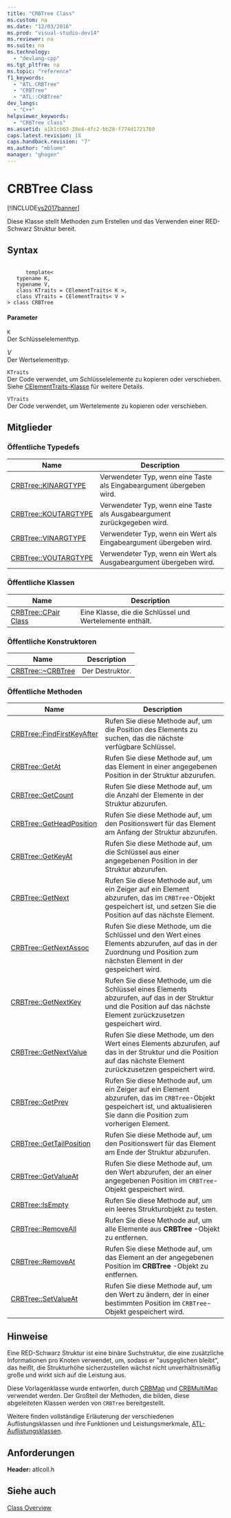 ```yaml
---
title: "CRBTree Class"
ms.custom: na
ms.date: "12/03/2016"
ms.prod: "visual-studio-dev14"
ms.reviewer: na
ms.suite: na
ms.technology: 
  - "devlang-cpp"
ms.tgt_pltfrm: na
ms.topic: "reference"
f1_keywords: 
  - "ATL.CRBTree"
  - "CRBTree"
  - "ATL::CRBTree"
dev_langs: 
  - "C++"
helpviewer_keywords: 
  - "CRBTree class"
ms.assetid: a1b1cb63-38e4-4fc2-bb28-f774d1721760
caps.latest.revision: 18
caps.handback.revision: "7"
ms.author: "mblome"
manager: "ghogen"
---
```

# CRBTree Class
[!INCLUDE[vs2017banner](../../assembler/inline/includes/vs2017banner.md)]

Diese Klasse stellt Methoden zum Erstellen und das Verwenden einer RED\-Schwarz Struktur bereit.  
  
## Syntax  
  
```  
  
      template<  
   typename K,  
   typename V,  
   class KTraits = CElementTraits< K >,  
   class VTraits = CElementTraits< V >  
> class CRBTree  
```  
  
#### Parameter  
 `K`  
 Der Schlüsselelementtyp.  
  
 *V*  
 Der Wertselementtyp.  
  
 `KTraits`  
 Der Code verwendet, um Schlüsselelemente zu kopieren oder verschieben.  Siehe [CElementTraits\-Klasse](../../atl/reference/celementtraits-class.md) für weitere Details.  
  
 `VTraits`  
 Der Code verwendet, um Wertelemente zu kopieren oder verschieben.  
  
## Mitglieder  
  
### Öffentliche Typedefs  
  
|Name|Description|  
|----------|-----------------|  
|[CRBTree::KINARGTYPE](../Topic/CRBTree::KINARGTYPE.md)|Verwendeter Typ, wenn eine Taste als Eingabeargument übergeben wird.|  
|[CRBTree::KOUTARGTYPE](../Topic/CRBTree::KOUTARGTYPE.md)|Verwendeter Typ, wenn eine Taste als Ausgabeargument zurückgegeben wird.|  
|[CRBTree::VINARGTYPE](../Topic/CRBTree::VINARGTYPE.md)|Verwendeter Typ, wenn ein Wert als Eingabeargument übergeben wird.|  
|[CRBTree::VOUTARGTYPE](../Topic/CRBTree::VOUTARGTYPE.md)|Verwendeter Typ, wenn ein Wert als Ausgabeargument übergeben wird.|  
  
### Öffentliche Klassen  
  
|Name|Description|  
|----------|-----------------|  
|[CRBTree::CPair Class](../Topic/CRBTree::CPair%20Class.md)|Eine Klasse, die die Schlüssel und Wertelemente enthält.|  
  
### Öffentliche Konstruktoren  
  
|Name|Description|  
|----------|-----------------|  
|[CRBTree::~CRBTree](../Topic/CRBTree::~CRBTree.md)|Der Destruktor.|  
  
### Öffentliche Methoden  
  
|Name|Description|  
|----------|-----------------|  
|[CRBTree::FindFirstKeyAfter](../Topic/CRBTree::FindFirstKeyAfter.md)|Rufen Sie diese Methode auf, um die Position des Elements zu suchen, das die nächste verfügbare Schlüssel.|  
|[CRBTree::GetAt](../Topic/CRBTree::GetAt.md)|Rufen Sie diese Methode auf, um das Element in einer angegebenen Position in der Struktur abzurufen.|  
|[CRBTree::GetCount](../Topic/CRBTree::GetCount.md)|Rufen Sie diese Methode auf, um die Anzahl der Elemente in der Struktur abzurufen.|  
|[CRBTree::GetHeadPosition](../Topic/CRBTree::GetHeadPosition.md)|Rufen Sie diese Methode auf, um den Positionswert für das Element am Anfang der Struktur abzurufen.|  
|[CRBTree::GetKeyAt](../Topic/CRBTree::GetKeyAt.md)|Rufen Sie diese Methode auf, um die Schlüssel aus einer angegebenen Position in der Struktur abzurufen.|  
|[CRBTree::GetNext](../Topic/CRBTree::GetNext.md)|Rufen Sie diese Methode auf, um ein Zeiger auf ein Element abzurufen, das im `CRBTree`\-Objekt gespeichert ist, und setzen Sie die Position auf das nächste Element.|  
|[CRBTree::GetNextAssoc](../Topic/CRBTree::GetNextAssoc.md)|Rufen Sie diese Methode, um die Schlüssel und den Wert eines Elements abzurufen, auf das in der Zuordnung und Position zum nächsten Element in der gespeichert wird.|  
|[CRBTree::GetNextKey](../Topic/CRBTree::GetNextKey.md)|Rufen Sie diese Methode, um die Schlüssel eines Elements abzurufen, auf das in der Struktur und die Position auf das nächste Element zurückzusetzen gespeichert wird.|  
|[CRBTree::GetNextValue](../Topic/CRBTree::GetNextValue.md)|Rufen Sie diese Methode, um den Wert eines Elements abzurufen, auf das in der Struktur und die Position auf das nächste Element zurückzusetzen gespeichert wird.|  
|[CRBTree::GetPrev](../Topic/CRBTree::GetPrev.md)|Rufen Sie diese Methode auf, um ein Zeiger auf ein Element abzurufen, das im `CRBTree`\-Objekt gespeichert ist, und aktualisieren Sie dann die Position zum vorherigen Element.|  
|[CRBTree::GetTailPosition](../Topic/CRBTree::GetTailPosition.md)|Rufen Sie diese Methode auf, um den Positionswert für das Element am Ende der Struktur abzurufen.|  
|[CRBTree::GetValueAt](../Topic/CRBTree::GetValueAt.md)|Rufen Sie diese Methode auf, um den Wert abzurufen, der an einer angegebenen Position im `CRBTree`\-Objekt gespeichert wird.|  
|[CRBTree::IsEmpty](../Topic/CRBTree::IsEmpty.md)|Rufen Sie diese Methode auf, um ein leeres Strukturobjekt zu testen.|  
|[CRBTree::RemoveAll](../Topic/CRBTree::RemoveAll.md)|Rufen Sie diese Methode auf, um alle Elemente aus **CRBTree** \-Objekt zu entfernen.|  
|[CRBTree::RemoveAt](../Topic/CRBTree::RemoveAt.md)|Rufen Sie diese Methode auf, um das Element an der angegebenen Position im **CRBTree** \-Objekt zu entfernen.|  
|[CRBTree::SetValueAt](../Topic/CRBTree::SetValueAt.md)|Rufen Sie diese Methode auf, um den Wert zu ändern, der in einer bestimmten Position im `CRBTree`\-Objekt gespeichert wird.|  
  
## Hinweise  
 Eine RED\-Schwarz Struktur ist eine binäre Suchstruktur, die eine zusätzliche Informationen pro Knoten verwendet, um, sodass er "ausgeglichen bleibt", das heißt, die Strukturhöhe sicherzustellen wächst nicht unverhältnismäßig große und wirkt sich auf die Leistung aus.  
  
 Diese Vorlagenklasse wurde entworfen, durch [CRBMap](../../atl/reference/crbmap-class.md) und [CRBMultiMap](../../atl/reference/crbmultimap-class.md) verwendet werden.  Der Großteil der Methoden, die bilden, diese abgeleiteten Klassen werden von `CRBTree` bereitgestellt.  
  
 Weitere finden vollständige Erläuterung der verschiedenen Auflistungsklassen und ihre Funktionen und Leistungsmerkmale, [ATL\-Auflistungsklassen](../../atl/atl-collection-classes.md).  
  
## Anforderungen  
 **Header:** atlcoll.h  
  
## Siehe auch  
 [Class Overview](../../atl/atl-class-overview.md)
